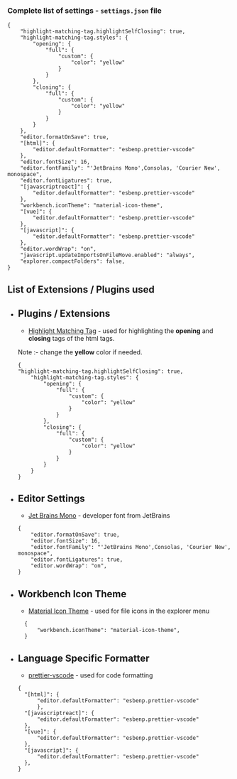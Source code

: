 ### Complete list of settings - `settings.json` file

```
{
    "highlight-matching-tag.highlightSelfClosing": true,
    "highlight-matching-tag.styles": {
        "opening": {
            "full": {
                "custom": {
                    "color": "yellow"
                }
            }
        },
        "closing": {
            "full": {
                "custom": {
                    "color": "yellow"
                }
            }
        }
    },
    "editor.formatOnSave": true,
    "[html]": {
        "editor.defaultFormatter": "esbenp.prettier-vscode"
    },
    "editor.fontSize": 16,
    "editor.fontFamily": "'JetBrains Mono',Consolas, 'Courier New', monospace",
    "editor.fontLigatures": true,
    "[javascriptreact]": {
        "editor.defaultFormatter": "esbenp.prettier-vscode"
    },
    "workbench.iconTheme": "material-icon-theme",
    "[vue]": {
        "editor.defaultFormatter": "esbenp.prettier-vscode"
    },
    "[javascript]": {
        "editor.defaultFormatter": "esbenp.prettier-vscode"
    },
    "editor.wordWrap": "on",
    "javascript.updateImportsOnFileMove.enabled": "always",
    "explorer.compactFolders": false,
}
```

## List of Extensions / Plugins used

- ## Plugins / Extensions

  - [Highlight Matching Tag](https://marketplace.visualstudio.com/items?itemName=vincaslt.highlight-matching-tag) - used for highlighting the <b>opening</b> and <b>closing</b> tags of the html tags.

  Note :- change the <b>yellow</b> color if needed.

  ```
  {
  "highlight-matching-tag.highlightSelfClosing": true,
      "highlight-matching-tag.styles": {
          "opening": {
              "full": {
                  "custom": {
                      "color": "yellow"
                  }
              }
          },
          "closing": {
              "full": {
                  "custom": {
                      "color": "yellow"
                  }
              }
          }
      }
  }
  ```

- ## Editor Settings

  - [Jet Brains Mono](https://www.jetbrains.com/lp/mono/) - developer font from JetBrains

  ```
  {
      "editor.formatOnSave": true,
      "editor.fontSize": 16,
      "editor.fontFamily": "'JetBrains Mono',Consolas, 'Courier New', monospace",
      "editor.fontLigatures": true,
      "editor.wordWrap": "on",
  }
  ```

- ## Workbench Icon Theme

  - [Material Icon Theme](https://marketplace.visualstudio.com/items?itemName=PKief.material-icon-theme) - used for file icons in the explorer menu

  ```
    {
        "workbench.iconTheme": "material-icon-theme",
    }
  ```

- ## Language Specific Formatter

  - [prettier-vscode](https://marketplace.visualstudio.com/items?itemName=esbenp.prettier-vscode) - used for code formatting

  ```
  {
    "[html]": {
        "editor.defaultFormatter": "esbenp.prettier-vscode"
        },
    "[javascriptreact]": {
        "editor.defaultFormatter": "esbenp.prettier-vscode"
    },
    "[vue]": {
        "editor.defaultFormatter": "esbenp.prettier-vscode"
    },
    "[javascript]": {
        "editor.defaultFormatter": "esbenp.prettier-vscode"
    },
  }
  ```
